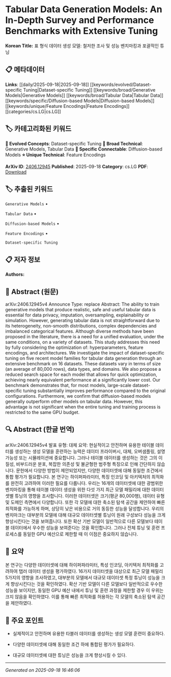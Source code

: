 
# Tabular Data Generation Models: An In-Depth Survey and Performance Benchmarks with Extensive Tuning

**Korean Title:** 표 형식 데이터 생성 모델: 철저한 조사 및 성능 벤치마킹과 포괄적인 튜닝

## 📋 메타데이터

**Links**: [[daily/2025-09-18|2025-09-18]] [[keywords/evolved/Dataset-specific Tuning|Dataset-specific Tuning]] [[keywords/broad/Generative Models|Generative Models]] [[keywords/broad/Tabular Data|Tabular Data]] [[keywords/specific/Diffusion-based Models|Diffusion-based Models]] [[keywords/unique/Feature Encodings|Feature Encodings]] [[categories/cs.LG|cs.LG]]

## 🏷️ 카테고리화된 키워드
**🚀 Evolved Concepts**: Dataset-specific Tuning
**🔬 Broad Technical**: Generative Models, Tabular Data
**🔗 Specific Connectable**: Diffusion-based Models
**⭐ Unique Technical**: Feature Encodings

**ArXiv ID**: [2406.12945](https://arxiv.org/abs/2406.12945)
**Published**: 2025-09-18
**Category**: cs.LG
**PDF**: [Download](https://arxiv.org/pdf/2406.12945.pdf)


## 🏷️ 추출된 키워드



`Generative Models` • 

`Tabular Data` • 

`Diffusion-based Models` • 

`Feature Encodings` • 

`Dataset-specific Tuning`



## 📋 저자 정보

**Authors:** 

## 📄 Abstract (원문)

arXiv:2406.12945v4 Announce Type: replace 
Abstract: The ability to train generative models that produce realistic, safe and useful tabular data is essential for data privacy, imputation, oversampling, explainability or simulation. However, generating tabular data is not straightforward due to its heterogeneity, non-smooth distributions, complex dependencies and imbalanced categorical features. Although diverse methods have been proposed in the literature, there is a need for a unified evaluation, under the same conditions, on a variety of datasets. This study addresses this need by fully considering the optimization of: hyperparameters, feature encodings, and architectures. We investigate the impact of dataset-specific tuning on five recent model families for tabular data generation through an extensive benchmark on 16 datasets. These datasets vary in terms of size (an average of 80,000 rows), data types, and domains. We also propose a reduced search space for each model that allows for quick optimization, achieving nearly equivalent performance at a significantly lower cost. Our benchmark demonstrates that, for most models, large-scale dataset-specific tuning substantially improves performance compared to the original configurations. Furthermore, we confirm that diffusion-based models generally outperform other models on tabular data. However, this advantage is not significant when the entire tuning and training process is restricted to the same GPU budget.

## 🔍 Abstract (한글 번역)

arXiv:2406.12945v4 발표 유형: 대체
요약: 현실적이고 안전하며 유용한 테이블 데이터를 생성하는 생성 모델을 훈련하는 능력은 데이터 프라이버시, 대체, 오버샘플링, 설명 가능성 또는 시뮬레이션에 중요합니다. 그러나 테이블 데이터를 생성하는 것은 그의 이질성, 비부드러운 분포, 복잡한 의존성 및 불균형한 범주형 특징으로 인해 간단하지 않습니다. 문헌에서 다양한 방법이 제안되었지만, 다양한 데이터셋에 대해 동일한 조건에서 통합 평가가 필요합니다. 본 연구는 하이퍼파라미터, 특징 인코딩 및 아키텍처의 최적화를 완전히 고려하여 이러한 필요를 다룹니다. 우리는 16개의 데이터셋에 대한 광범위한 벤치마킹을 통해 테이블 데이터 생성을 위한 다섯 가지 최근 모델 패밀리에 대한 데이터셋별 튜닝의 영향을 조사합니다. 이러한 데이터셋은 크기(평균 80,000행), 데이터 유형 및 도메인 측면에서 다양합니다. 또한 각 모델에 대한 축소된 탐색 공간을 제안하여 빠른 최적화를 가능하게 하며, 상당히 낮은 비용으로 거의 동등한 성능을 달성합니다. 우리의 벤치마크는 대부분의 모델에 대해 대규모 데이터셋별 튜닝이 원래 구성보다 성능을 크게 향상시킨다는 것을 보여줍니다. 또한 확산 기반 모델이 일반적으로 다른 모델보다 테이블 데이터에서 우수한 성능을 보여준다는 것을 확인합니다. 그러나 전체 튜닝 및 훈련 프로세스를 동일한 GPU 예산으로 제한할 때 이 이점은 중요하지 않습니다.

## 📝 요약

본 연구는 다양한 데이터셋에 대해 하이퍼파라미터, 특성 인코딩, 아키텍처 최적화를 고려하여 탭러 데이터 생성을 평가하였다. 16가지 데이터셋을 대상으로 최근 모델 패밀리 5가지의 영향을 조사하였고, 대부분의 모델에서 대규모 데이터셋 특정 튜닝이 성능을 크게 향상시킨다는 것을 확인하였다. 확산 기반 모델이 다른 모델보다 일반적으로 우수한 성능을 보이지만, 동일한 GPU 예산 내에서 튜닝 및 훈련 과정을 제한할 경우 이 우위는 크지 않음을 확인하였다. 이를 통해 빠른 최적화를 허용하는 각 모델의 축소된 탐색 공간을 제안하였다.

## 🎯 주요 포인트


- 실제적이고 안전하며 유용한 타블러 데이터를 생성하는 생성 모델 훈련이 중요하다.

- 다양한 데이터셋에 대해 동일한 조건 하에 통합된 평가가 필요하다.

- 대규모 데이터셋에 대한 튜닝은 성능을 크게 향상시킬 수 있다.


---

*Generated on 2025-09-18 16:46:06*